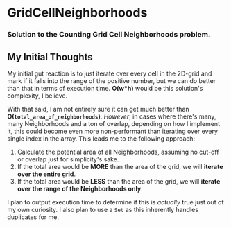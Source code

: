 # GridCellNeighborhoods
### Solution to the Counting Grid Cell Neighborhoods problem.

## My Initial Thoughts

My initial gut reaction is to just iterate over every cell in the 2D-grid and mark if it falls into the range of the positive number, but we can do better than that in terms of execution time. **O(w*h)** would be this solution's complexity, I believe.

With that said, I am not entirely sure it can get much better than **O(`total_area_of_neighborhoods`)**. *However*, in cases where there's many, many Neighborhoods and a ton of overlap, depending on how I implement it, this could become even more non-performant than iterating over every single index in the array. This leads me to the following approach:

1) Calculate the potential area of all Neighborhoods, assuming no cut-off or overlap just for simplicity's sake.
2) If the total area would be **MORE** than the area of the grid, we will **iterate over the entire grid**.
3) If the total area would be **LESS** than the area of the grid, we will **iterate over the range of the Neighborhoods only**.

I plan to output execution time to determine if this is *actually* true just out of my own curiosity. I also plan to use a `Set` as this inherently handles duplicates for me.